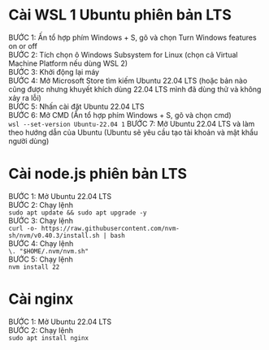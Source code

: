 # Cài WSL 1 Ubuntu phiên bản LTS
BƯỚC 1: Ấn tổ hợp phím Windows + S, gõ và chọn Turn Windows features on or off  
BƯỚC 2: Tích chọn ô Windows Subsystem for Linux (chọn cả Virtual Machine Platform nếu dùng WSL 2)  
BƯỚC 3: Khởi động lại máy  
BƯỚC 4: Mở Microsoft Store tìm kiếm Ubuntu 22.04 LTS (hoặc bản nào cũng được nhưng khuyết khích dùng 22.04 LTS mình đã dùng thử và không xảy ra lỗi)  
BƯỚC 5: Nhấn cài đặt Ubuntu 22.04 LTS  
BƯỚC 6: Mở CMD (Ấn tổ hợp phím Windows + S, gõ và chọn cmd)  
``` wsl --set-version Ubuntu-22.04 1 ``` 
BƯỚC 7: Mở Ubuntu 22.04 LTS và làm theo hướng dẫn của Ubuntu (Ubuntu sẽ yêu cầu tạo tài khoản và mật khẩu người dùng)
# Cài node.js phiên bản LTS
BƯỚC 1: Mở Ubuntu 22.04 LTS  
BƯỚC 2: Chạy lệnh  
```sudo apt update && sudo apt upgrade -y```  
BƯỚC 3: Chạy lệnh    
```curl -o- https://raw.githubusercontent.com/nvm-sh/nvm/v0.40.3/install.sh | bash```  
BƯỚC 4: Chạy lệnh  
```\. "$HOME/.nvm/nvm.sh"```  
BƯỚC 5: Chạy lệnh  
```nvm install 22```  
# Cài nginx 
BƯỚC 1: Mở Ubuntu 22.04 LTS  
BƯỚC 2: Chạy lệnh  
```sudo apt install nginx```
